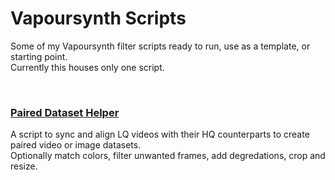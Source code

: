 # Vapoursynth Scripts
Some of my Vapoursynth filter scripts ready to run, use as a template, or starting point.  
Currently this houses only one script.

<br />

### [Paired Dataset Helper](/paired%20dataset%20helper)
A script to sync and align LQ videos with their HQ counterparts to create paired video or image datasets.  
Optionally match colors, filter unwanted frames, add degredations, crop and resize.

<br />

